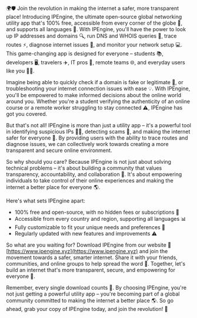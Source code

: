 🌍🛡️ Join the revolution in making the internet a safer, more transparent place! Introducing IPEngine, the ultimate open-source global networking utility app that's 100% free, accessible from every corner of the globe 📡, and supports all languages 💬. With IPEngine, you'll have the power to look up IP addresses and domains 🔍, run DNS and WHOIS queries 👀, trace routes ⚡️, diagnose internet issues 🔧, and monitor your network setup 💻. This game-changing app is designed for everyone – students 📚, developers 🖥️, travelers ✈️, IT pros 💼, remote teams 🌐, and everyday users like you 👨‍💻.

Imagine being able to quickly check if a domain is fake or legitimate 🔑, or troubleshooting your internet connection issues with ease 💡. With IPEngine, you'll be empowered to make informed decisions about the online world around you. Whether you're a student verifying the authenticity of an online course or a remote worker struggling to stay connected ⚠️, IPEngine has got you covered.

But that's not all! IPEngine is more than just a utility app – it's a powerful tool in identifying suspicious IPs 🕵️‍♀️, detecting scams 💸, and making the internet safer for everyone 🌟. By providing users with the ability to trace routes and diagnose issues, we can collectively work towards creating a more transparent and secure online environment.

So why should you care? Because IPEngine is not just about solving technical problems – it's about building a community that values transparency, accountability, and collaboration 💪. It's about empowering individuals to take control of their online experiences and making the internet a better place for everyone 🌎.

Here's what sets IPEngine apart:

* 100% free and open-source, with no hidden fees or subscriptions 💸
* Accessible from every country and region, supporting all languages 📊
* Fully customizable to fit your unique needs and preferences 🔧
* Regularly updated with new features and improvements ⚠️

So what are you waiting for? Download IPEngine from our website 📲 [https://www.ipengine.xyz](https://www.ipengine.xyz) and join the movement towards a safer, smarter internet. Share it with your friends, communities, and online groups to help spread the word 🔁. Together, let's build an internet that's more transparent, secure, and empowering for everyone 🌈.

Remember, every single download counts 👥. By choosing IPEngine, you're not just getting a powerful utility app – you're becoming part of a global community committed to making the internet a better place 🌎. So go ahead, grab your copy of IPEngine today, and join the revolution! 🔴